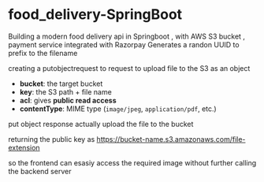 # food_delivery-SpringBoot
Building a modern food delivery api in Springboot , with AWS S3 bucket , payment service integrated with Razorpay 
Generates a randon UUID to prefix to the filename 

creating a putobjectrequest  to request to upload file to the S3 as an object 

- **bucket**: the target bucket
- **key**: the S3 path + file name
- **acl**: gives **public read access**
- **contentType**: MIME type (`image/jpeg`, `application/pdf`, etc.)

put object response actually upload the file to the bucket 

returning the public key as https://bucket-name.s3.amazonaws.com/file-extension 

so the frontend can esasiy access the required image without  further calling the backend server
